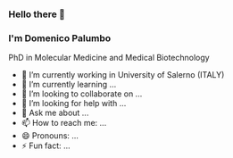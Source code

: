 ### Hello there 👋
### I'm Domenico Palumbo

PhD in Molecular Medicine and Medical Biotechnology


- 🔭 I’m currently working in University of Salerno (ITALY)
- 🌱 I’m currently learning ...
- 👯 I’m looking to collaborate on ...
- 🤔 I’m looking for help with ...
- 💬 Ask me about ...
- 📫 How to reach me: ...
- 😄 Pronouns: ...
- ⚡ Fun fact: ...

